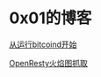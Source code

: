 # 0x01的博客

[从运行bitcoind开始](https://github.com/FMLS/blog/blob/master/bitcoind_20180318/bitcoind.md)

[OpenResty火焰图抓取](https://github.com/FMLS/blog/blob/master/bitcoind_20180318/bitcoind.md)

